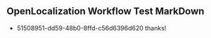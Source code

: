 ## OpenLocalization Workflow Test MarkDown
* 51508951-dd59-48b0-8ffd-c56d6396d620 thanks!

<!--HONumber=Aug16_HO1-->



